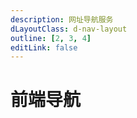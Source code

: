 ```yaml
---
description: 网址导航服务
dLayoutClass: d-nav-layout
outline: [2, 3, 4]
editLink: false
---
```


# 前端导航

<script setup>
import NAV_DATA from '@dv/configJson/nav.json'
</script>

<DNavLinks v-for="(value, key) in NAV_DATA" :title="key" :items="value" />

<style src="@dv/vitepress/styles/nav/index.scss"></style>
